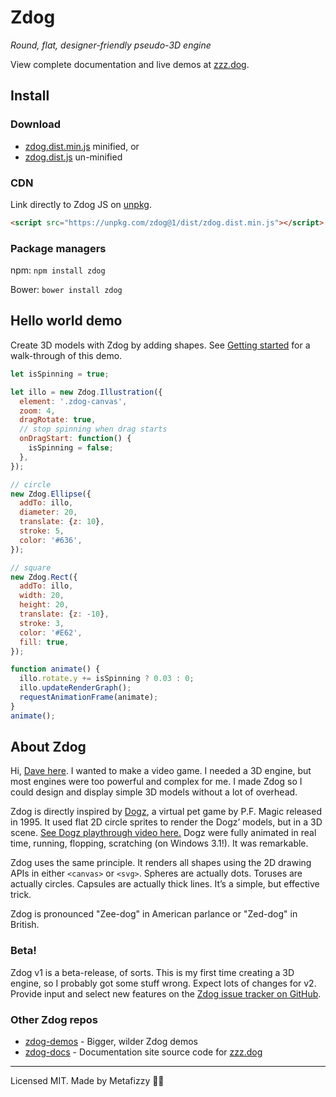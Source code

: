 # Zdog

_Round, flat, designer-friendly pseudo-3D engine_

View complete documentation and live demos at [zzz.dog](https://zzz.dog).

## Install

### Download

- [zdog.dist.min.js](https://unpkg.com/zdog@1/dist/zdog.dist.min.js) minified, or
- [zdog.dist.js](https://unpkg.com/zdog@1/dist/zdog.dist.js) un-minified

### CDN

Link directly to Zdog JS on [unpkg](https://unpkg.com).

```html
<script src="https://unpkg.com/zdog@1/dist/zdog.dist.min.js"></script>
```

### Package managers

npm: `npm install zdog`

Bower: `bower install zdog`

## Hello world demo

Create 3D models with Zdog by adding shapes. See [Getting started](https://zzz.dog/getting-started) for a walk-through of this demo.

```js
let isSpinning = true;

let illo = new Zdog.Illustration({
  element: '.zdog-canvas',
  zoom: 4,
  dragRotate: true,
  // stop spinning when drag starts
  onDragStart: function() {
    isSpinning = false;
  },
});

// circle
new Zdog.Ellipse({
  addTo: illo,
  diameter: 20,
  translate: {z: 10},
  stroke: 5,
  color: '#636',
});

// square
new Zdog.Rect({
  addTo: illo,
  width: 20,
  height: 20,
  translate: {z: -10},
  stroke: 3,
  color: '#E62',
  fill: true,
});

function animate() {
  illo.rotate.y += isSpinning ? 0.03 : 0;
  illo.updateRenderGraph();
  requestAnimationFrame(animate);
}
animate();
```

## About Zdog

Hi, [Dave here](https://desandro.com). I wanted to make a video game. I needed a 3D engine, but most engines were too powerful and complex for me. I made Zdog so I could design and display simple 3D models without a lot of overhead.

Zdog is directly inspired by [Dogz](https://en.wikipedia.org/wiki/Petz), a virtual pet game by P.F. Magic released in 1995. It used flat 2D circle sprites to render the Dogz’ models, but in a 3D scene. [See Dogz playthrough video here.](https://www.youtube.com/watch?v=6lKSn_cHw5k) Dogz were fully animated in real time, running, flopping, scratching (on Windows 3.1!). It was remarkable.

Zdog uses the same principle. It renders all shapes using the 2D drawing APIs in either `<canvas>` or `<svg>`. Spheres are actually dots. Toruses are actually circles. Capsules are actually thick lines. It’s a simple, but effective trick.

Zdog is pronounced "Zee-dog" in American parlance or "Zed-dog" in British.

### Beta!

Zdog v1 is a beta-release, of sorts. This is my first time creating a 3D engine, so I probably got some stuff wrong. Expect lots of changes for v2. Provide input and select new features on the [Zdog issue tracker on GitHub](https://github.com/metafizzy/zdog/issues).

### Other Zdog repos

- [zdog-demos](https://github.com/metafizzy/zdog-demos) - Bigger, wilder Zdog demos
- [zdog-docs](https://github.com/metafizzy/zdog-docs) - Documentation site source code for [zzz.dog](https://zzz.dog)

---

Licensed MIT. Made by Metafizzy 🌈🐻
